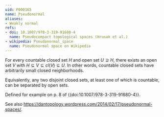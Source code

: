 ```yaml
---
uid: P000165
name: Pseudonormal
aliases:
- Weakly normal
refs:
- doi: 10.1007/978-3-319-91680-4
  name: Pseudocompact topological spaces (Hrusak et al.)
- wikipedia: Pseudonormal_space
  name: Pseudonormal space on Wikipedia
---
```


For every countable closed set $H$ and open set $U\supseteq H$,
there exists an open set $V$ with $H\subseteq V\subseteq cl(V)\subseteq U$.
In other words, countable closed sets have arbitrarily small closed neighborhoods.

Equivalently, any two disjoint closed sets, at least one of which is countable, can be separated by open sets.

Defined for example on p. 8 of {{doi:10.1007/978-3-319-91680-4}}.

See also <https://dantopology.wordpress.com/2014/02/17/pseudonormal-spaces/>.
